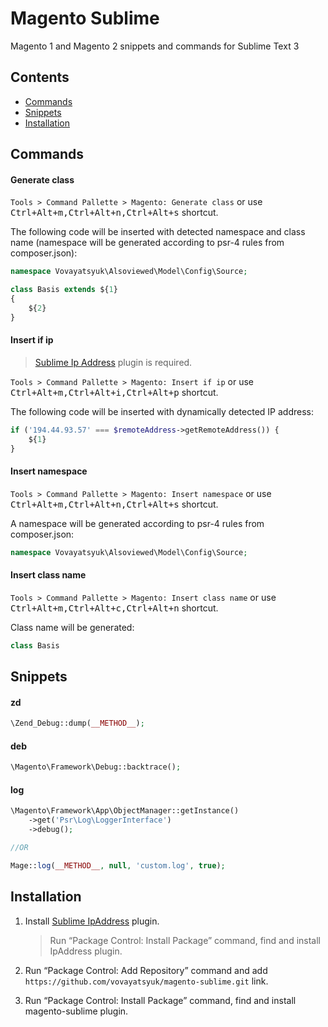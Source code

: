 # Magento Sublime

Magento 1 and Magento 2 snippets and commands for Sublime Text 3

## Contents

<!-- MarkdownTOC levels="2" autolink="true" -->

- [Commands](#commands)
- [Snippets](#snippets)
- [Installation](#installation)

<!-- /MarkdownTOC -->


## Commands

#### Generate class

`Tools > Command Pallette > Magento: Generate class` or
use <kbd>Ctrl+Alt+m,Ctrl+Alt+n,Ctrl+Alt+s</kbd> shortcut.

The following code will be inserted with detected namespace and class name
(namespace will be generated according to psr-4 rules from composer.json):

```php
namespace Vovayatsyuk\Alsoviewed\Model\Config\Source;

class Basis extends ${1}
{
    ${2}
}
```

#### Insert if ip

> [Sublime Ip Address](https://github.com/vovayatsyuk/sublime-ip-address#installation)
plugin is required.

`Tools > Command Pallette > Magento: Insert if ip` or
use <kbd>Ctrl+Alt+m,Ctrl+Alt+i,Ctrl+Alt+p</kbd> shortcut.

The following code will be inserted with dynamically detected IP address:

```php
if ('194.44.93.57' === $remoteAddress->getRemoteAddress()) {
    ${1}
}
```

#### Insert namespace

`Tools > Command Pallette > Magento: Insert namespace` or
use <kbd>Ctrl+Alt+m,Ctrl+Alt+n,Ctrl+Alt+s</kbd> shortcut.

A namespace will be generated according to psr-4 rules from composer.json:

```php
namespace Vovayatsyuk\Alsoviewed\Model\Config\Source;
```

#### Insert class name

`Tools > Command Pallette > Magento: Insert class name` or
use <kbd>Ctrl+Alt+m,Ctrl+Alt+c,Ctrl+Alt+n</kbd> shortcut.

Class name will be generated:

```php
class Basis
```

## Snippets

#### zd

```php
\Zend_Debug::dump(__METHOD__);
```

#### deb

```php
\Magento\Framework\Debug::backtrace();
```

#### log

```php
\Magento\Framework\App\ObjectManager::getInstance()
    ->get('Psr\Log\LoggerInterface')
    ->debug();

//OR

Mage::log(__METHOD__, null, 'custom.log', true);
```

## Installation

 1. Install [Sublime IpAddress][IpAddress] plugin.

    > Run “Package Control: Install Package” command, find and install IpAddress
    > plugin.

 2. Run “Package Control: Add Repository” command and add
    `https://github.com/vovayatsyuk/magento-sublime.git` link.
 3. Run “Package Control: Install Package” command, find and install
    magento-sublime plugin.

[IpAddress]: (https://github.com/vovayatsyuk/sublime-ip-address)
